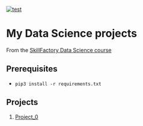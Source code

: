 [![test](https://github.com/mashkam/sf_data_science/actions/workflows/test.yml/badge.svg)](https://github.com/mashkam/sf_data_science/actions/workflows/test.yml)

# My Data Science projects

From the [SkillFactory Data Science course](https://lms.skillfactory.ru/courses/data-scientist)

## Prerequisites

 - `pip3 install -r requirements.txt`

## Projects

1. [Project_0](./project_0)
